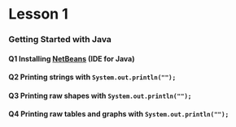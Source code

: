 # Lesson 1
### Getting Started with Java

#### Q1 Installing [NetBeans](http://netbeans.apache.org/download/index.html) (IDE for Java)

#### Q2 Printing strings with `System.out.println("");` 

#### Q3 Printing raw shapes with `System.out.println("");`

#### Q4 Printing raw tables and graphs with `System.out.println("");`

